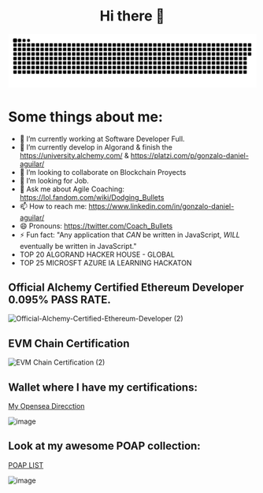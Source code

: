 <h1 align="center"> Hi there 👋 </h1> 

<a align="center" href=#><img src="contributions.svg"></a>

# Some things about me:

- 🔭 I’m currently working at Software Developer Full.
- 🌱 I’m currently develop in Algorand & finish the https://university.alchemy.com/ & https://platzi.com/p/gonzalo-daniel-aguilar/
- 👯 I’m looking to collaborate on Blockchain Proyects
- 🤔 I’m looking for Job.
- 💬 Ask me about Agile Coaching: https://lol.fandom.com/wiki/Dodging_Bullets
- 📫 How to reach me: https://www.linkedin.com/in/gonzalo-daniel-aguilar/
- 😄 Pronouns: https://twitter.com/Coach_Bullets
- ⚡ Fun fact: "Any application that *CAN* be written in JavaScript, *WILL* eventually be written in JavaScript."
- TOP 20 ALGORAND HACKER HOUSE - GLOBAL
- TOP 25 MICROSFT AZURE IA LEARNING HACKATON

## Official Alchemy Certified Ethereum Developer 0.095% PASS RATE.

![Official-Alchemy-Certified-Ethereum-Developer (2)](https://github.com/user-attachments/assets/a4da3ed0-b012-40f8-a134-e1cbcaa96a10)

## EVM Chain Certification

<img width="1600" height="866" alt="EVM Chain Certification (2)" src="https://github.com/user-attachments/assets/6bab8754-8913-4fac-b581-84f7df6f55b4" />

## Wallet where I have my certifications:

[My Opensea Direcction](https://opensea.io/0x1655e80Ba41BF7106BA2bC9B032ED9Af26ae6E9e?status=all )

![image](https://github.com/user-attachments/assets/afa3825b-3d19-4d9f-b89f-185a13da4ba4)

## Look at my awesome POAP collection:


[POAP LIST](https://app.poap.xyz/scan/0x1655e80ba41bf7106ba2bc9b032ed9af26ae6e9e)

![image](https://github.com/user-attachments/assets/3c463f3b-297d-4b30-ad9a-18adb2802c28)
